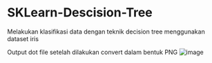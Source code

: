 # SKLearn-Descision-Tree
Melakukan klasifikasi data dengan teknik decision tree menggunakan dataset iris

Output dot file setelah dilakukan convert dalam bentuk PNG
![image](https://user-images.githubusercontent.com/75782161/125042313-e333cf00-e0c3-11eb-92ac-c54c0c37814b.png)

